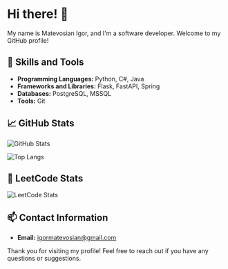 # Hi there! 👋

My name is Matevosian Igor, and I'm a software developer. Welcome to my GitHub profile!

## 🔧 Skills and Tools
- **Programming Languages:** Python, C#, Java
- **Frameworks and Libraries:** Flask, FastAPI, Spring
- **Databases:** PostgreSQL, MSSQL
- **Tools:** Git

## 📈 GitHub Stats
![GitHub Stats](https://github-readme-stats.vercel.app/api?username=letsmol&show_icons=true&theme=radical)

![Top Langs](https://github-readme-stats.vercel.app/api/top-langs/?username=letsmol&layout=compact&theme=radical)

## 🎯 LeetCode Stats
![LeetCode Stats](https://leetcode-stats.vercel.app/api?username=letsmol&theme=dark)

## 📫 Contact Information
- **Email:** igormatevosian@gmail.com

Thank you for visiting my profile! Feel free to reach out if you have any questions or suggestions.

